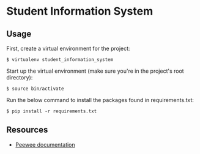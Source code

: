 # Student Information System

## Usage

First, create a virtual environment for the project:

```
$ virtualenv student_information_system
```

Start up the virtual environment (make sure you're in the project's root directory):

```
$ source bin/activate
```

Run the below command to install the packages found in requirements.txt:

```
$ pip install -r requirements.txt
```

## Resources

- [Peewee documentation](http://docs.peewee-orm.com/en/latest/peewee/quickstart.html)